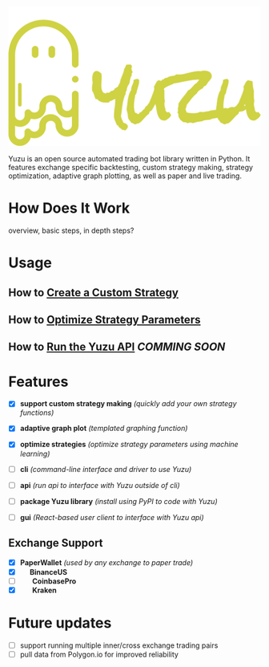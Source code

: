 
![yuzu logo](./yuzu-logo.png)

Yuzu is an open source automated trading bot library written in Python. It features exchange specific backtesting, custom strategy making, strategy optimization, adaptive graph plotting, as well as paper and live trading.

# How Does It Work

overview, basic steps, in depth steps?

# Usage

## How to [Create a Custom Strategy](custom-strategy.md)

## How to [Optimize Strategy Parameters](optimize-strategy.md)

## How to [Run the Yuzu API](README.md) _COMMING SOON_

# Features

- [x] **support custom strategy making** _(quickly add your own strategy functions)_

- [x] **adaptive graph plot** _(templated graphing function)_
- [x] **optimize strategies** _(optimize strategy parameters using machine learning)_
- [ ] **cli** _(command-line interface and driver to use Yuzu)_
- [ ] **api** _(run api to interface with Yuzu outside of cli)_
- [ ] **package Yuzu library** _(install using PyPI to code with Yuzu)_
- [ ] **gui** _(React-based user client to interface with Yuzu api)_

## Exchange Support

- [x] **PaperWallet** _(used by any exchange to paper trade)_
- [x] <img src="https://logos-download.com/wp-content/uploads/2018/04/Binance_logo_coin.png" width="15" height="15"> **BinanceUS**
- [ ] <img src="https://cryptorank-images.s3.eu-central-1.amazonaws.com/exchanges/coinbase%20pro1551970953715.png" width="20" height="14"> **CoinbasePro**
- [x] <img src="https://logos-world.net/wp-content/uploads/2021/02/Kraken-Symbol.png" width="20" height="12"> **Kraken**

# Future updates
- [ ] support running multiple inner/cross exchange trading pairs
- [ ] pull data from Polygon.io for improved reliability
